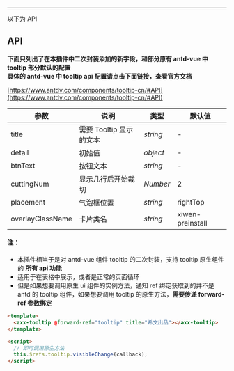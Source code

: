 <hr class="green" />

<!-- 官方文档： <a target="_blank" href=""></a> -->

以下为 API

## API

**下面只列出了在本插件中二次封装添加的新字段，和部分原有 antd-vue 中 tooltip 部分默认的配置**  
**具体的 antd-vue 中 tooltip api 配置请点击下面链接，查看官方文档**

[https://www.antdv.com/components/tooltip-cn/#API](https://www.antdv.com/components/tooltip-cn/#API)

| 参数             | 说明                    | 类型     | 默认值           |
| ---------------- | ----------------------- | -------- | ---------------- |
| title            | 需要 Tooltip 显示的文本 | _string_ | -                |
| detail           | 初始值                  | _object_ | -                |
| btnText          | 按钮文本                | _string_ | -                |
| cuttingNum       | 显示几行后开始裁切      | _Number_ | 2                |
| placement        | 气泡框位置              | _string_ | rightTop         |
| overlayClassName | 卡片类名                | _string_ | xiwen-preinstall |

#### 注：

- 本插件相当于是对 antd-vue 组件 tooltip 的二次封装，支持 tooltip 原生组件的 **所有 api 功能**
- 适用于在表格中展示，或者是正常的页面循环
- 但是如果想要调用原生 ui 组件的实例方法，通知 ref 绑定获取到的并不是 antd 的 tooltip 组件，如果想要调用 tooltip 的原生方法，**需要传递 forward-ref 参数绑定**

```html
<template>
  <axx-tooltip @forward-ref="tooltip" title="希文出品"></axx-tooltip>
</template>

<script>
  // 即可调用原生方法
  this.$refs.tooltip.visibleChange(callback);
</script>
```